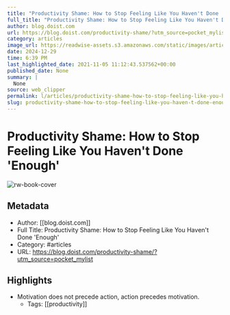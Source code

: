 ```yaml
---
title: "Productivity Shame: How to Stop Feeling Like You Haven't Done 'Enough'"
full_title: "Productivity Shame: How to Stop Feeling Like You Haven't Done 'Enough'"
author: blog.doist.com
url: https://blog.doist.com/productivity-shame/?utm_source=pocket_mylist
category: articles
image_url: https://readwise-assets.s3.amazonaws.com/static/images/article1.be68295a7e40.png
date: 2024-12-29
time: 6:39 PM
last_highlighted_date: 2021-11-05 11:12:43.537562+00:00
published_date: None
summary: |
  None
source: web_clipper
permalink: l/articles/productivity-shame-how-to-stop-feeling-like-you-haven-t-done-enough
slug: productivity-shame-how-to-stop-feeling-like-you-haven-t-done-enough
---
```

# Productivity Shame: How to Stop Feeling Like You Haven't Done 'Enough'

![rw-book-cover](https://readwise-assets.s3.amazonaws.com/static/images/article1.be68295a7e40.png)

## Metadata
- Author: [[blog.doist.com]]
- Full Title: Productivity Shame: How to Stop Feeling Like You Haven't Done 'Enough'
- Category: #articles
- URL: https://blog.doist.com/productivity-shame/?utm_source=pocket_mylist

## Highlights
- Motivation does not precede action, action precedes motivation.
    - Tags: [[productivity]] 


